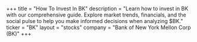 +++
title = "How To Invest In BK"
description = "Learn how to invest in BK with our comprehensive guide. Explore market trends, financials, and the social pulse to help you make informed decisions when analyzing $BK."
ticker = "BK"
layout = "stocks"
company = "Bank of New York Mellon Corp (BK)"
+++

